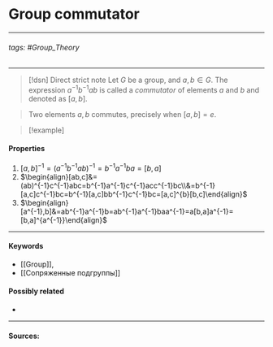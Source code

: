 # Group commutator
***
###### tags: #Group_Theory 
***
>[!dsn] Direct strict note
>Let $G$ be a group, and $a,b\in G$. The expression $a^{-1}b^{-1}ab$ is called a *commutator* of elements $a$ and $b$ and denoted as $[a,b]$.

>Two elements $a,b$ commutes, precisely when $[a,b]=e$.

>[!example] 
>

#### Properties
1. $[a,b]^{-1}=(a^{-1}b^{-1}ab)^{-1}=b^{-1}a^{-1}ba=[b,a]$
2. $\begin{align}[ab,c]&=(ab)^{-1}c^{-1}abc=b^{-1}a^{-1}c^{-1}acc^{-1}bc\\&=b^{-1}[a,c]c^{-1}bc=b^{-1}[a,c]bb^{-1}c^{-1}bc=[a,c]^{b}[b,c]\end{align}$
3. $\begin{align}[a^{-1},b]&=ab^{-1}a^{-1}b=ab^{-1}a^{-1}baa^{-1}=a[b,a]a^{-1}=[b,a]^{a^{-1}}\end{align}$
***
#### Keywords
- [[Group]],
- [[Сопряженные подгруппы]]
#### Possibly related
- 
***
#### Sources: